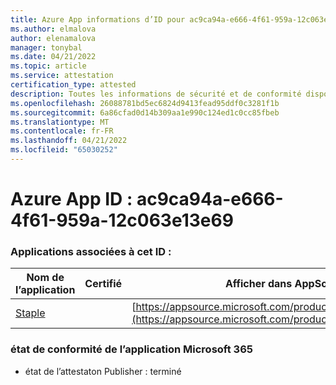 ```yaml
---
title: Azure App informations d’ID pour ac9ca94a-e666-4f61-959a-12c063e13e69
ms.author: elmalova
author: elenamalova
manager: tonybal
ms.date: 04/21/2022
ms.topic: article
ms.service: attestation
certification_type: attested
description: Toutes les informations de sécurité et de conformité disponibles pour ac9ca94a-e666-4f61-959a-12c063e13e69.
ms.openlocfilehash: 26088781bd5ec6824d9413fead95ddf0c3281f1b
ms.sourcegitcommit: 6a86cfad0d14b309aa1e990c124ed1c0cc85fbeb
ms.translationtype: MT
ms.contentlocale: fr-FR
ms.lasthandoff: 04/21/2022
ms.locfileid: "65030252"
---
```

# <a name="azure-app-id-ac9ca94a-e666-4f61-959a-12c063e13e69"></a>Azure App ID : ac9ca94a-e666-4f61-959a-12c063e13e69


### <a name="apps-associated-with-this-id"></a>Applications associées à cet ID :
| **Nom de l’application** | **Certifié** | **Afficher dans AppSource** |
|--------------|---------------|-----------------------|
| [Staple](../forward/WA200003281.md) |  | [https://appsource.microsoft.com/product/office/WA200003281](https://appsource.microsoft.com/product/office/WA200003281) |

### <a name="microsoft-365-app-compliance-status"></a>état de conformité de l’application Microsoft 365
- état de l’attestaton Publisher : terminé
